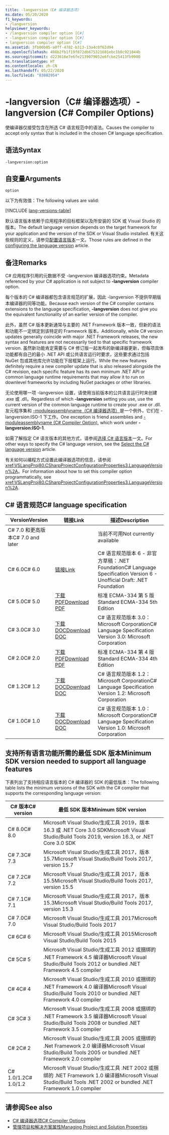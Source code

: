 ```yaml
---
title: -langversion（C# 编译器选项）
ms.date: 05/20/2020
f1_keywords:
- /langversion
helpviewer_keywords:
- /langversion compiler option [C#]
- -langversion compiler option [C#]
- langversion compiler option [C#]
ms.assetid: 3fb00b05-a0ff-4782-b313-13a4c0f62d94
ms.openlocfilehash: 408b2fb1f19f872db675321601ebc1b0c921044b
ms.sourcegitcommit: d223616e7e6fe2139079052e6fcbe25413fb9900
ms.translationtype: HT
ms.contentlocale: zh-CN
ms.lasthandoff: 05/22/2020
ms.locfileid: "83802954"
---
```

# <a name="-langversion-c-compiler-options"></a><span data-ttu-id="dc2a0-102">-langversion（C# 编译器选项）</span><span class="sxs-lookup"><span data-stu-id="dc2a0-102">-langversion (C# Compiler Options)</span></span>

<span data-ttu-id="dc2a0-103">使编译器仅接受包含在所选 C# 语言规范中的语法。</span><span class="sxs-lookup"><span data-stu-id="dc2a0-103">Causes the compiler to accept only syntax that is included in the chosen C# language specification.</span></span>

## <a name="syntax"></a><span data-ttu-id="dc2a0-104">语法</span><span class="sxs-lookup"><span data-stu-id="dc2a0-104">Syntax</span></span>

```console
-langversion:option
```

## <a name="arguments"></a><span data-ttu-id="dc2a0-105">自变量</span><span class="sxs-lookup"><span data-stu-id="dc2a0-105">Arguments</span></span>

`option`

<span data-ttu-id="dc2a0-106">以下为有效值：</span><span class="sxs-lookup"><span data-stu-id="dc2a0-106">The following values are valid:</span></span>

[!INCLUDE [lang-versions-table](../includes/langversion-table.md)]

<span data-ttu-id="dc2a0-107">默认语言版本依赖于应用程序的目标框架以及所安装的 SDK 或 Visual Studio 的版本。</span><span class="sxs-lookup"><span data-stu-id="dc2a0-107">The default language version depends on the target framework for your application and the version of the SDK or Visual Studio installed.</span></span> <span data-ttu-id="dc2a0-108">有关这些规则的定义，请参见[配置语言版本](../configure-language-version.md#defaults)一文。</span><span class="sxs-lookup"><span data-stu-id="dc2a0-108">Those rules are defined in the [configuring the language version](../configure-language-version.md#defaults) article.</span></span>

## <a name="remarks"></a><span data-ttu-id="dc2a0-109">备注</span><span class="sxs-lookup"><span data-stu-id="dc2a0-109">Remarks</span></span>

<span data-ttu-id="dc2a0-110">C# 应用程序引用的元数据不受 -langversion 编译器选项约束。</span><span class="sxs-lookup"><span data-stu-id="dc2a0-110">Metadata referenced by your C# application is not subject to **-langversion** compiler option.</span></span>

<span data-ttu-id="dc2a0-111">每个版本的 C# 编译器都包含语言规范的扩展，因此 -langversion 不提供早期版本编译器的同等功能。</span><span class="sxs-lookup"><span data-stu-id="dc2a0-111">Because each version of the C# compiler contains extensions to the language specification, **-langversion** does not give you the equivalent functionality of an earlier version of the compiler.</span></span>

<span data-ttu-id="dc2a0-112">此外，虽然 C# 版本更新通常与主要的 .NET Framework 版本一致，但新的语法和功能不一定绑定到该特定的 Framework 版本。</span><span class="sxs-lookup"><span data-stu-id="dc2a0-112">Additionally, while C# version updates generally coincide with major .NET Framework releases, the new syntax and features are not necessarily tied to that specific framework version.</span></span> <span data-ttu-id="dc2a0-113">虽然新功能肯定需要与 C# 修订版一起发布的新编译器更新，但每项具体功能都有自己的最小 .NET API 或公共语言运行时要求，这些要求通过包括 NuGet 包或其他库允许功能在下层框架上运行。</span><span class="sxs-lookup"><span data-stu-id="dc2a0-113">While the new features definitely require a new compiler update that is also released alongside the C# revision, each specific feature has its own minimum .NET API or common language runtime requirements that may allow it to run on downlevel frameworks by including NuGet packages or other libraries.</span></span>

<span data-ttu-id="dc2a0-114">无论使用哪一项 -langversion 设置，请使用当前版本的公共语言运行时来创建 .exe 或 .dll。</span><span class="sxs-lookup"><span data-stu-id="dc2a0-114">Regardless of which **-langversion** setting you use, use the current version of the common language runtime to create your .exe or .dll.</span></span> <span data-ttu-id="dc2a0-115">友元程序集和 [-moduleassemblyname（C# 编译器选项）](./moduleassemblyname-compiler-option.md)是一个例外，它们在 -langversion:ISO-1 下工作。</span><span class="sxs-lookup"><span data-stu-id="dc2a0-115">One exception is friend assemblies and [-moduleassemblyname (C# Compiler Option)](./moduleassemblyname-compiler-option.md), which work under **-langversion:ISO-1**.</span></span>

<span data-ttu-id="dc2a0-116">如需了解指定 C# 语言版本的其他方式，请参阅[选择 C# 语言版本](../configure-language-version.md)一文。</span><span class="sxs-lookup"><span data-stu-id="dc2a0-116">For other ways to specify the C# language version, see the [Select the C# language version](../configure-language-version.md) article.</span></span>

<span data-ttu-id="dc2a0-117">有关如何以编程方式设置此编译器选项的信息，请参阅 <xref:VSLangProj80.CSharpProjectConfigurationProperties3.LanguageVersion%2A>。</span><span class="sxs-lookup"><span data-stu-id="dc2a0-117">For information about how to set this compiler option programmatically, see <xref:VSLangProj80.CSharpProjectConfigurationProperties3.LanguageVersion%2A>.</span></span>

## <a name="c-language-specification"></a><span data-ttu-id="dc2a0-118">C# 语言规范</span><span class="sxs-lookup"><span data-stu-id="dc2a0-118">C# language specification</span></span>

| <span data-ttu-id="dc2a0-119">Version</span><span class="sxs-lookup"><span data-stu-id="dc2a0-119">Version</span></span>          | <span data-ttu-id="dc2a0-120">链接</span><span class="sxs-lookup"><span data-stu-id="dc2a0-120">Link</span></span>                       | <span data-ttu-id="dc2a0-121">描述</span><span class="sxs-lookup"><span data-stu-id="dc2a0-121">Description</span></span>                                                             |
|------------------|----------------------------|-------------------------------------------------------------------------|
| <span data-ttu-id="dc2a0-122">C# 7.0 和更高版本</span><span class="sxs-lookup"><span data-stu-id="dc2a0-122">C# 7.0 and later</span></span> |                            | <span data-ttu-id="dc2a0-123">当前不可用</span><span class="sxs-lookup"><span data-stu-id="dc2a0-123">Not currently available</span></span>                                                 |
| <span data-ttu-id="dc2a0-124">C# 6.0</span><span class="sxs-lookup"><span data-stu-id="dc2a0-124">C# 6.0</span></span>           | <span data-ttu-id="dc2a0-125">[链接][csharp-6]</span><span class="sxs-lookup"><span data-stu-id="dc2a0-125">[Link][csharp-6]</span></span>           | <span data-ttu-id="dc2a0-126">C# 语言规范版本 6 - 非官方草稿：.NET Foundation</span><span class="sxs-lookup"><span data-stu-id="dc2a0-126">C# Language Specification Version 6 - Unofficial Draft: .NET Foundation</span></span> |
| <span data-ttu-id="dc2a0-127">C# 5.0</span><span class="sxs-lookup"><span data-stu-id="dc2a0-127">C# 5.0</span></span>           | <span data-ttu-id="dc2a0-128">[下载 PDF][csharp-5]</span><span class="sxs-lookup"><span data-stu-id="dc2a0-128">[Download PDF][csharp-5]</span></span>   | <span data-ttu-id="dc2a0-129">标准 ECMA-334 第 5 版</span><span class="sxs-lookup"><span data-stu-id="dc2a0-129">Standard ECMA-334 5th Edition</span></span>                                           |
| <span data-ttu-id="dc2a0-130">C# 3.0</span><span class="sxs-lookup"><span data-stu-id="dc2a0-130">C# 3.0</span></span>           | <span data-ttu-id="dc2a0-131">[下载 DOC][csharp-3]</span><span class="sxs-lookup"><span data-stu-id="dc2a0-131">[Download DOC][csharp-3]</span></span>   | <span data-ttu-id="dc2a0-132">C# 语言规范版本 3.0：Microsoft Corporation</span><span class="sxs-lookup"><span data-stu-id="dc2a0-132">C# Language Specification Version 3.0: Microsoft Corporation</span></span>            |
| <span data-ttu-id="dc2a0-133">C# 2.0</span><span class="sxs-lookup"><span data-stu-id="dc2a0-133">C# 2.0</span></span>           | <span data-ttu-id="dc2a0-134">[下载 PDF][csharp-2]</span><span class="sxs-lookup"><span data-stu-id="dc2a0-134">[Download PDF][csharp-2]</span></span>   | <span data-ttu-id="dc2a0-135">标准 ECMA-334 第 4 版</span><span class="sxs-lookup"><span data-stu-id="dc2a0-135">Standard ECMA-334 4th Edition</span></span>                                           |
| <span data-ttu-id="dc2a0-136">C# 1.2</span><span class="sxs-lookup"><span data-stu-id="dc2a0-136">C# 1.2</span></span>           | <span data-ttu-id="dc2a0-137">[下载 DOC][csharp-1.2]</span><span class="sxs-lookup"><span data-stu-id="dc2a0-137">[Download DOC][csharp-1.2]</span></span> | <span data-ttu-id="dc2a0-138">C# 语言规范版本 1.2：Microsoft Corporation</span><span class="sxs-lookup"><span data-stu-id="dc2a0-138">C# Language Specification Version 1.2: Microsoft Corporation</span></span>            |
| <span data-ttu-id="dc2a0-139">C# 1.0</span><span class="sxs-lookup"><span data-stu-id="dc2a0-139">C# 1.0</span></span>           | <span data-ttu-id="dc2a0-140">[下载 DOC][csharp-1]</span><span class="sxs-lookup"><span data-stu-id="dc2a0-140">[Download DOC][csharp-1]</span></span>   | <span data-ttu-id="dc2a0-141">C# 语言规范版本 1.0：Microsoft Corporation</span><span class="sxs-lookup"><span data-stu-id="dc2a0-141">C# Language Specification Version 1.0: Microsoft Corporation</span></span>            |

[csharp-6]: /dotnet/csharp/language-reference/language-specification/introduction
[csharp-5]: https://www.ecma-international.org/publications/files/ECMA-ST/ECMA-334.pdf
[csharp-3]: https://download.microsoft.com/download/3/8/8/388e7205-bc10-4226-b2a8-75351c669b09/CSharp%20Language%20Specification.doc
[csharp-2]: https://www.ecma-international.org/publications/files/ECMA-ST-ARCH/ECMA-334%204th%20edition%20June%202006.pdf
[csharp-1.2]: https://www.ecma-international.org/publications/files/ECMA-ST-ARCH/ECMA-334%202nd%20edition%20December%202002.pdf
[csharp-1]: https://www.ecma-international.org/publications/files/ECMA-ST-ARCH/ECMA-334%201st%20edition%20December%202001.pdf

## <a name="minimum-sdk-version-needed-to-support-all-language-features"></a><span data-ttu-id="dc2a0-142">支持所有语言功能所需的最低 SDK 版本</span><span class="sxs-lookup"><span data-stu-id="dc2a0-142">Minimum SDK version needed to support all language features</span></span>

<span data-ttu-id="dc2a0-143">下表列出了支持相应语言版本的 C# 编译器的 SDK 的最低版本：</span><span class="sxs-lookup"><span data-stu-id="dc2a0-143">The following table lists the minimum versions of the SDK with the C# compiler that supports the corresponding language version:</span></span>

| <span data-ttu-id="dc2a0-144">C# 版本</span><span class="sxs-lookup"><span data-stu-id="dc2a0-144">C# version</span></span> | <span data-ttu-id="dc2a0-145">最低 SDK 版本</span><span class="sxs-lookup"><span data-stu-id="dc2a0-145">Minimum SDK version</span></span>                                                                  |
|------------|--------------------------------------------------------------------------------------|
| <span data-ttu-id="dc2a0-146">C# 8.0</span><span class="sxs-lookup"><span data-stu-id="dc2a0-146">C# 8.0</span></span>     | <span data-ttu-id="dc2a0-147">Microsoft Visual Studio/生成工具 2019，版本 16.3 或 .NET Core 3.0 SDK</span><span class="sxs-lookup"><span data-stu-id="dc2a0-147">Microsoft Visual Studio/Build Tools 2019, version 16.3, or .NET Core 3.0 SDK</span></span>         |
| <span data-ttu-id="dc2a0-148">C# 7.3</span><span class="sxs-lookup"><span data-stu-id="dc2a0-148">C# 7.3</span></span>     | <span data-ttu-id="dc2a0-149">Microsoft Visual Studio/生成工具 2017，版本 15.7</span><span class="sxs-lookup"><span data-stu-id="dc2a0-149">Microsoft Visual Studio/Build Tools 2017, version 15.7</span></span>                               |
| <span data-ttu-id="dc2a0-150">C# 7.2</span><span class="sxs-lookup"><span data-stu-id="dc2a0-150">C# 7.2</span></span>     | <span data-ttu-id="dc2a0-151">Microsoft Visual Studio/生成工具 2017，版本 15.5</span><span class="sxs-lookup"><span data-stu-id="dc2a0-151">Microsoft Visual Studio/Build Tools 2017, version 15.5</span></span>                               |
| <span data-ttu-id="dc2a0-152">C# 7.1</span><span class="sxs-lookup"><span data-stu-id="dc2a0-152">C# 7.1</span></span>     | <span data-ttu-id="dc2a0-153">Microsoft Visual Studio/生成工具 2017，版本 15.3</span><span class="sxs-lookup"><span data-stu-id="dc2a0-153">Microsoft Visual Studio/Build Tools 2017, version 15.3</span></span>                               |
| <span data-ttu-id="dc2a0-154">C# 7.0</span><span class="sxs-lookup"><span data-stu-id="dc2a0-154">C# 7.0</span></span>     | <span data-ttu-id="dc2a0-155">Microsoft Visual Studio/生成工具 2017</span><span class="sxs-lookup"><span data-stu-id="dc2a0-155">Microsoft Visual Studio/Build Tools 2017</span></span>                                             |
| <span data-ttu-id="dc2a0-156">C# 6</span><span class="sxs-lookup"><span data-stu-id="dc2a0-156">C# 6</span></span>       | <span data-ttu-id="dc2a0-157">Microsoft Visual Studio/生成工具 2015</span><span class="sxs-lookup"><span data-stu-id="dc2a0-157">Microsoft Visual Studio/Build Tools 2015</span></span>                                             |
| <span data-ttu-id="dc2a0-158">C# 5</span><span class="sxs-lookup"><span data-stu-id="dc2a0-158">C# 5</span></span>       | <span data-ttu-id="dc2a0-159">Microsoft Visual Studio/生成工具 2012 或捆绑的 .NET Framework 4.5 编译器</span><span class="sxs-lookup"><span data-stu-id="dc2a0-159">Microsoft Visual Studio/Build Tools 2012 or bundled .NET Framework 4.5 compiler</span></span>      |
| <span data-ttu-id="dc2a0-160">C# 4</span><span class="sxs-lookup"><span data-stu-id="dc2a0-160">C# 4</span></span>       | <span data-ttu-id="dc2a0-161">Microsoft Visual Studio/生成工具 2010 或捆绑的 .NET Framework 4.0 编译器</span><span class="sxs-lookup"><span data-stu-id="dc2a0-161">Microsoft Visual Studio/Build Tools 2010 or bundled .NET Framework 4.0 compiler</span></span>      |
| <span data-ttu-id="dc2a0-162">C# 3</span><span class="sxs-lookup"><span data-stu-id="dc2a0-162">C# 3</span></span>       | <span data-ttu-id="dc2a0-163">Microsoft Visual Studio/生成工具 2008 或捆绑的 .NET Framework 3.5 编译器</span><span class="sxs-lookup"><span data-stu-id="dc2a0-163">Microsoft Visual Studio/Build Tools 2008 or bundled .NET Framework 3.5 compiler</span></span>      |
| <span data-ttu-id="dc2a0-164">C# 2</span><span class="sxs-lookup"><span data-stu-id="dc2a0-164">C# 2</span></span>       | <span data-ttu-id="dc2a0-165">Microsoft Visual Studio/生成工具 2005 或捆绑的 .Net Framework 2.0 编译器</span><span class="sxs-lookup"><span data-stu-id="dc2a0-165">Microsoft Visual Studio/Build Tools 2005 or bundled .NET Framework 2.0 compiler</span></span>      |
| <span data-ttu-id="dc2a0-166">C# 1.0/1.2</span><span class="sxs-lookup"><span data-stu-id="dc2a0-166">C# 1.0/1.2</span></span> | <span data-ttu-id="dc2a0-167">Microsoft Visual Studio/生成工具 .NET 2002 或捆绑的 .NET Framework 1.0 编译器</span><span class="sxs-lookup"><span data-stu-id="dc2a0-167">Microsoft Visual Studio/Build Tools .NET 2002 or bundled .NET Framework 1.0 compiler</span></span> |

## <a name="see-also"></a><span data-ttu-id="dc2a0-168">请参阅</span><span class="sxs-lookup"><span data-stu-id="dc2a0-168">See also</span></span>

- [<span data-ttu-id="dc2a0-169">C# 编译器选项</span><span class="sxs-lookup"><span data-stu-id="dc2a0-169">C# Compiler Options</span></span>](index.md)
- [<span data-ttu-id="dc2a0-170">管理项目和解决方案属性</span><span class="sxs-lookup"><span data-stu-id="dc2a0-170">Managing Project and Solution Properties</span></span>](/visualstudio/ide/managing-project-and-solution-properties)
